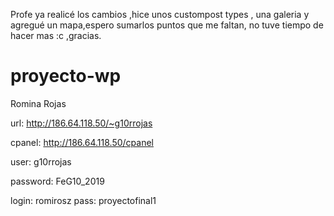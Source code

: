 Profe ya realicé los cambios ,hice unos custompost types , una galeria y agregué un mapa,espero sumarlos puntos que me faltan,
no tuve tiempo de hacer mas :c  ,gracias.




# proyecto-wp

Romina Rojas
  
  
url: http://186.64.118.50/~g10rrojas
  
cpanel: http://186.64.118.50/cpanel
  
user: g10rrojas
   
password: FeG10_2019


login: romirosz
pass: proyectofinal1
